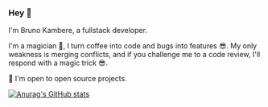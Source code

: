 ### Hey 👋

I'm Bruno Kambere, a fullstack developer.

I'm a magician 🤗, I turn coffee into code and bugs into features 😎. 
My only weakness is merging conflicts, and if you challenge me to a code review, I'll respond with a magic trick 😎.

🙌 I'm open to open source projects.

[![Anurag's GitHub stats](https://github-readme-stats-kamberebr.vercel.app/api?username=kambereBr)](https://github.com/anuraghazra/github-readme-stats)
